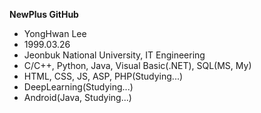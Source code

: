 <b align="center">NewPlus GitHub</b>

- YongHwan Lee
- 1999.03.26
- Jeonbuk National University, IT Engineering
- C/C++, Python, Java, Visual Basic(.NET), SQL(MS, My)
- HTML, CSS, JS, ASP, PHP(Studying...)
- DeepLearning(Studying...)
- Android(Java, Studying...)
